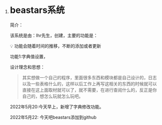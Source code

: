 1. # beastars系统

   简介：

   该系统是由：lhr先生，创建，主要的功能是：

   <aside> 💡 功能会随着时间的推移，不断的添加或者更新

   </aside>

   功能1:字典值设置，

   设计理念和思想：

   > 其实想做一个自己的程序，里面很多东西和模块都是自己设计的，日志以及一些表格什么的，这样以后工作上再写这相关的东西的时候就可以直接在这上面取材就可以了，就不需要，在进行查阅什么的，反正是你自己的，想怎么玩就怎么玩吧。

   2022年5月20:今天早上，新增了字典修改功能。

   2022年5月22: 今天吧beastars添加到github
